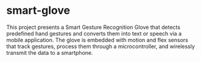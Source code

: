 # smart-glove
This project presents a Smart Gesture Recognition Glove that detects predefined hand gestures and converts them into text or speech via a mobile application. The glove is embedded with motion and flex sensors that track gestures, process them through a microcontroller, and wirelessly transmit the data to a smartphone. 
